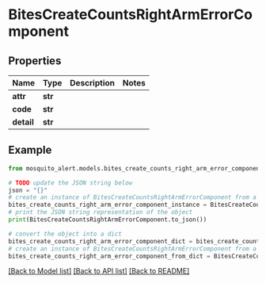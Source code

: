 # BitesCreateCountsRightArmErrorComponent


## Properties

Name | Type | Description | Notes
------------ | ------------- | ------------- | -------------
**attr** | **str** |  | 
**code** | **str** |  | 
**detail** | **str** |  | 

## Example

```python
from mosquito_alert.models.bites_create_counts_right_arm_error_component import BitesCreateCountsRightArmErrorComponent

# TODO update the JSON string below
json = "{}"
# create an instance of BitesCreateCountsRightArmErrorComponent from a JSON string
bites_create_counts_right_arm_error_component_instance = BitesCreateCountsRightArmErrorComponent.from_json(json)
# print the JSON string representation of the object
print(BitesCreateCountsRightArmErrorComponent.to_json())

# convert the object into a dict
bites_create_counts_right_arm_error_component_dict = bites_create_counts_right_arm_error_component_instance.to_dict()
# create an instance of BitesCreateCountsRightArmErrorComponent from a dict
bites_create_counts_right_arm_error_component_from_dict = BitesCreateCountsRightArmErrorComponent.from_dict(bites_create_counts_right_arm_error_component_dict)
```
[[Back to Model list]](../README.md#documentation-for-models) [[Back to API list]](../README.md#documentation-for-api-endpoints) [[Back to README]](../README.md)


